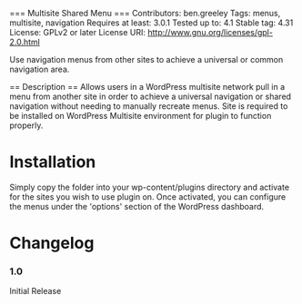 === Multisite Shared Menu ===
Contributors: ben.greeley
Tags: menus, multisite, navigation
Requires at least: 3.0.1
Tested up to: 4.1
Stable tag: 4.31
License: GPLv2 or later
License URI: http://www.gnu.org/licenses/gpl-2.0.html

Use navigation menus from other sites to achieve a universal or common navigation area.

== Description ==
Allows users in a WordPress multisite network pull in a menu from another site in order to achieve a universal navigation or shared navigation without needing to manually recreate menus. Site is required to be installed on WordPress Multisite environment for plugin to function properly.

# Installation
Simply copy the folder into your wp-content/plugins directory and activate for the sites you wish to use plugin on. Once activated, you can configure the menus under the 'options' section of the WordPress dashboard.

# Changelog
<h3>1.0</h3>
Initial Release
